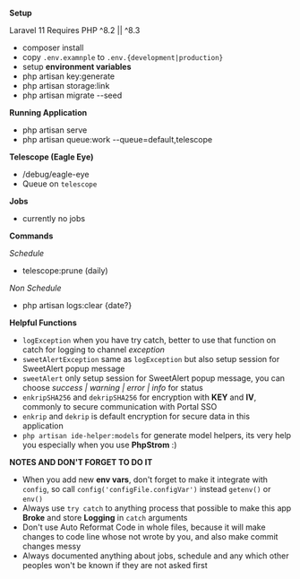 **Setup**

Laravel 11 Requires PHP ^8.2 || ^8.3

- composer install
- copy `.env.examnple` to `.env.{development|production}`
- setup **environment variables**
- php artisan key:generate
- php artisan storage:link
- php artisan migrate --seed

**Running Application**
- php artisan serve
- php artisan queue:work --queue=default,telescope

**Telescope (Eagle Eye)**
- /debug/eagle-eye
- Queue on `telescope`

**Jobs**

- currently no jobs

**Commands**

_Schedule_
- telescope:prune (daily)

_Non Schedule_
- php artisan logs:clear {date?}

**Helpful Functions**

- `logException` when you have try catch, better to use that function on catch for logging to channel _exception_
- `sweetAlertException` same as `logException` but also setup session for SweetAlert popup message
- `sweetAlert` only setup session for SweetAlert popup message, you can choose _success | warning | error | info_ for status
- `enkripSHA256` and `dekripSHA256` for encryption with **KEY** and **IV**, commonly to secure communication with Portal SSO
- `enkrip` and `dekrip` is default encryption for secure data in this application
- `php artisan ide-helper:models` for generate model helpers, its very help you especially when you use **PhpStrom** :)

**NOTES AND DON'T FORGET TO DO IT**

- When you add new **env vars**, don't forget to make it integrate with `config`, so call `config('configFile.configVar')` instead `getenv()` or `env()`
- Always use `try catch` to anything process that possible to make this app **Broke** and store **Logging** in `catch` arguments
- Don't use Auto Reformat Code in whole files, because it will make changes to code line whose not wrote by you, and also make commit changes messy
- Always documented anything about jobs, schedule and any which other peoples won't be known if they are not asked first